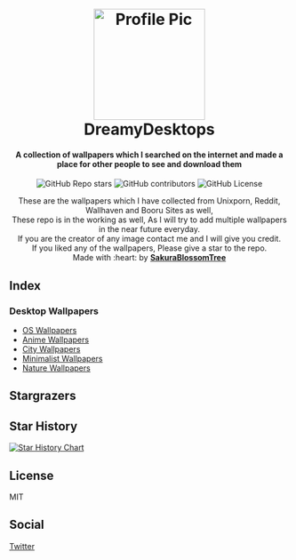 
<h1 align="center">
  <br>
  <a href="https://github.com/sakurablossomtree"><img src="https://github.com/sakurablossomtree.png" alt="Profile Pic" width="200"></a>
  <br>
    DreamyDesktops 
  <br>
</h1>

<h4 align="center">A collection of wallpapers which I searched on the internet and made a place for other people to see and download them</h4>

<p align="center">
  <!-- <a href="https://badge.fury.io/js/electron-markdownify"> -->
  <!--   <img src="https://badge.fury.io/js/electron-markdownify.svg" -->
  <!--        alt="Gitter"> -->
  <!-- </a> -->
  <!-- <a href="https://gitter.im/amitmerchant1990/electron-markdownify"><img src="https://badges.gitter.im/amitmerchant1990/electron-markdownify.svg"></a> -->
  <!-- <a href="https://saythanks.io/to/bullredeyes@gmail.com"> -->
  <!--     <img src="https://img.shields.io/badge/SayThanks.io-%E2%98%BC-1EAEDB.svg"> -->
  <!-- </a> -->
  <!-- <a href="https://www.paypal.me/AmitMerchant"> -->
  <!--   <img src="https://img.shields.io/badge/$-donate-ff69b4.svg?maxAge=2592000&amp;style=flat"> -->
  <!-- </a> -->
    <img alt="GitHub Repo stars" src="https://img.shields.io/github/stars/SakuraBlossomTree/DreamyDesktops?style=for-the-badge&labelColor=494d64&color=c6a0f6"> 
    <img alt="GitHub contributors" src="https://img.shields.io/github/contributors/SakuraBlossomTree/DreamyDesktops?style=for-the-badge&labelColor=494d64&color=c6a0f6">
    <img alt="GitHub License" src="https://img.shields.io/github/license/SakuraBlossomTree/DreamyDesktops?style=for-the-badge&labelColor=494d64&color=c6a0f6">

</p>

<p align="center">
These are the wallpapers which I have collected from Unixporn, Reddit, Wallhaven and Booru Sites as well,<br />
These repo is in the working as well, As I will try to add multiple wallpapers in the near future everyday.<br />
If you are the creator of any image contact me and I will give you credit.<br />
If you liked any of the wallpapers, Please give a star to the repo.<br />
Made with :heart: by <b><a href="https://github.com/sakurablossomtree" alt="Profile Link">SakuraBlossomTree</a></b> 
</p>


## Index

### Desktop Wallpapers

- [OS Wallpapers](./OS_Wallpapers/os-wallpaper.md)
- [Anime Wallpapers](./anime_wallpapers/anime-wallpaper.md)
- [City Wallpapers](./city_wallpapers/city-wallpaper.md)
- [Minimalist Wallpapers](./minimalist_wallpapers/minimalist-wallpapers.md)
- [Nature Wallpapers](./nature_wallpapers/nature-wallpapers.md)

## Stargrazers

## Star History

[![Star History Chart](https://api.star-history.com/svg?repos=SakuraBlossomTree/DreamyDesktops&type=Date)](https://star-history.com/#SakuraBlossomTree/DreamyDesktops&Date)

## License

MIT

## Social

[Twitter](https://twitter.com/YohibHussain) 
